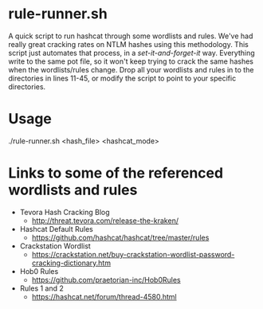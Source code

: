 # rule-runner.sh
A quick script to run hashcat through some wordlists and rules. We've had really great cracking rates on NTLM hashes using this methodology. This script just automates that process, in a _set-it-and-forget-it_ way. Everything write to the same pot file, so it won't keep trying to crack the same hashes when the wordlists/rules change. Drop all your wordlists and rules in to the directories in lines 11-45, or modify the script to point to your specific directories.

# Usage 
./rule-runner.sh <hash_file> <hashcat_mode>

# Links to some of the referenced wordlists and rules
* Tevora Hash Cracking Blog
  * http://threat.tevora.com/release-the-kraken/
* Hashcat Default Rules
  * https://github.com/hashcat/hashcat/tree/master/rules
* Crackstation Wordlist
  * https://crackstation.net/buy-crackstation-wordlist-password-cracking-dictionary.htm
* Hob0 Rules
  * https://github.com/praetorian-inc/Hob0Rules 
* Rules 1 and 2
  * https://hashcat.net/forum/thread-4580.html
